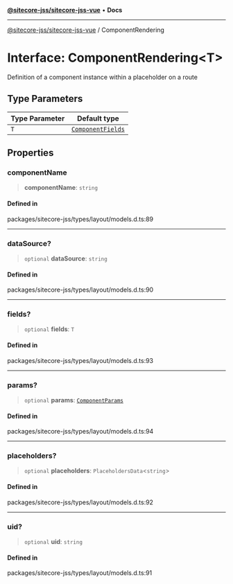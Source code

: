 [**@sitecore-jss/sitecore-jss-vue**](../README.md) • **Docs**

***

[@sitecore-jss/sitecore-jss-vue](../README.md) / ComponentRendering

# Interface: ComponentRendering\<T\>

Definition of a component instance within a placeholder on a route

## Type Parameters

| Type Parameter | Default type |
| ------ | ------ |
| `T` | [`ComponentFields`](ComponentFields.md) |

## Properties

### componentName

> **componentName**: `string`

#### Defined in

packages/sitecore-jss/types/layout/models.d.ts:89

***

### dataSource?

> `optional` **dataSource**: `string`

#### Defined in

packages/sitecore-jss/types/layout/models.d.ts:90

***

### fields?

> `optional` **fields**: `T`

#### Defined in

packages/sitecore-jss/types/layout/models.d.ts:93

***

### params?

> `optional` **params**: [`ComponentParams`](ComponentParams.md)

#### Defined in

packages/sitecore-jss/types/layout/models.d.ts:94

***

### placeholders?

> `optional` **placeholders**: `PlaceholdersData`\<`string`\>

#### Defined in

packages/sitecore-jss/types/layout/models.d.ts:92

***

### uid?

> `optional` **uid**: `string`

#### Defined in

packages/sitecore-jss/types/layout/models.d.ts:91
